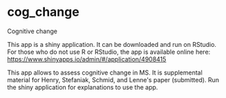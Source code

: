 # cog_change
Cognitive change

This app is a shiny application. It can be downloaded and run on RStudio. For those who do not use R or RStudio, the app is available online here: https://www.shinyapps.io/admin/#/application/4908415

This app allows to assess cognitive change in MS. It is supplemental material for Henry, Stefaniak, Schmid, and Lenne's paper (submitted). 
Run the shiny application for explanations to use the app. 
